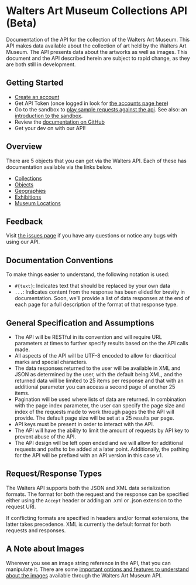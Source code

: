 Walters Art Museum Collections API (Beta)
================================================================================

Documentation of the API for the collection of the Walters Art Museum. This API makes data available about the collection of art held by the Walters Art Museum. The API presents data  about the artworks as well as images. This document and the API described herein are subject to rapid change, as they are both still in development.


## Getting Started
- [Create an account](http://api.thewalters.org/SGAccount/Register)
- Get API Token (once logged in look for [the accounts page here](http://api.thewalters.org/sgaccount/index))
- Go to the sandbox to [play sample requests against the api](http://api.thewalters.org/help/index). See also: an [introduction to the sandbox](api-sandbox.md).
- Review the [documentation on GitHub](https://github.com/WaltersArtMuseum/walters-api)
- Get your dev on with our API!


## Overview
There are 5 objects that you can get via the Walters API. Each of these has documentation available via the links below.
- [Collections](/collections/README.md)
- [Objects](/objects/README.md)
- [Geographies](/geographies/README.md)
- [Exhibitions](/exhibitions/README.md)
- [Museum Locations](/locations/README.md)


## Feedback
Visit [the issues page](https://github.com/WaltersArtMuseum/walters-api/issues) if you have any questions or notice any bugs with using our API. 


## Documentation Conventions
To make things easier to understand, the following notation is used:
- `#{text}`: Indicates text that should be replaced by your own data
- `...`: Indicates content from the response has been elided for brevity in documentation. Soon, we'll provide a list of data responses at the end of each page for a full description of the format of that response type.


## General Specification and Assumptions
- The API will be RESTful in its convention and will require URL parameters at times to further specify results based on the the API calls made.
- All aspects of the API will be UTF-8 encoded to allow for diacritical marks and special characters.
- The data responses returned to the user will be available in XML and JSON as determined by the user, with the default being XML, and the returned data will be limited to 25 items per response and that with an additional parameter you can access a second page of another 25 items.
- Pagination will be used where lists of data are returned. In combination with the page index parameter, the user can specify the page size and index of the requests made to work through pages the the API will provide. The default page size will be set at a 25 results per page.
- API keys must be present in order to interact with the API.
- The API will have the ability to limit the amount of requests by API key to prevent abuse of the API.
- The API design will be left open ended and we will allow for additional requests and paths to be added at a later point. Additionally, the pathing for the API will be prefixed with an API version in this case v1.


## Request/Response Types
The Walters API supports both the JSON and XML data serialization formats. The format for both the request and the response can be specified either using the `Accept` header or adding an .xml or .json extension to the request URI.

If conflicting formats are specified in headers and/or format extensions, the latter takes precedence. XML is currently the default format for both requests and responses.


## A Note about Images
Wherever you see an image string reference in the API, that you can manipulate it. There are some [important options and features to understand about the images](images.md) available through the Walters Art Museum API.
